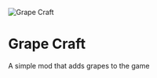 ![](https://cdn.modrinth.com/data/NCdolSJv/images/250f03d5805c6f36bac74fb4e5f37cddc8bd6a1a.png "Grape Craft")
# Grape Craft
A simple mod that adds grapes to the game



